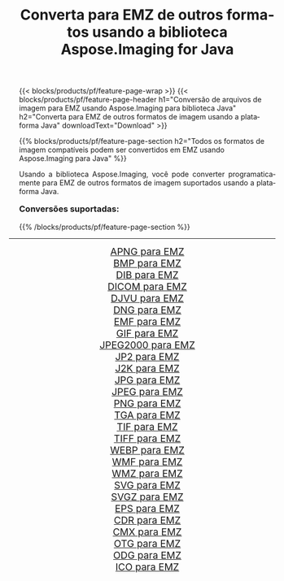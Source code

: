 ﻿---
title: Converta para EMZ de outros formatos usando a biblioteca Aspose.Imaging for Java 
weight: 3920
url: /pt/java/conversion/to/emz/ 
lang: pt
langdirlevel: 2
locales: zh-hans,ja,it,ru,de,es,fr,nl,id,lt,pl,pt,vi,tr,ko,zh-hant,ar,hi,th,sv,cs,uk,he
description: Usando Aspose.Imaging você pode converter para EMZ de outros formatos usando Java
---

{{< blocks/products/pf/feature-page-wrap >}}
{{< blocks/products/pf/feature-page-header h1="Conversão de arquivos de imagem para EMZ usando Aspose.Imaging para biblioteca Java" h2="Converta para EMZ de outros formatos de imagem usando a plataforma Java" downloadText="Download" >}}


{{% blocks/products/pf/feature-page-section  h2="Todos os formatos de imagem compatíveis podem ser convertidos em EMZ usando Aspose.Imaging para Java" %}}
<p align=justify>Usando a biblioteca Aspose.Imaging, você pode converter programaticamente para EMZ de outros formatos de imagem suportados usando a plataforma Java.</p>
<h3 style="margin-top:16px;">
Conversões suportadas:
</h3>
{{% /blocks/products/pf/feature-page-section %}}
<div class="container-fluid productfamilypage bg-gray">
    <div class="convertypes bg-gray agp-content section">
        <div class="container">
		<hr style="margin-left:-20px;"/>
		<div class="row other-converters" style="gap: 10px;font-size: 19px;text-align:center;">
		    <div class='col-md-3 other-converter remove-lp remove-rp'><a href="/imaging/pt/java/conversion/apng-to-emz/" style="padding:15px;">APNG para EMZ</a></div>
<div class='col-md-3 other-converter remove-lp remove-rp'><a href="/imaging/pt/java/conversion/bmp-to-emz/" style="padding:15px;">BMP para EMZ</a></div>
<div class='col-md-3 other-converter remove-lp remove-rp'><a href="/imaging/pt/java/conversion/dib-to-emz/" style="padding:15px;">DIB para EMZ</a></div>
<div class='col-md-3 other-converter remove-lp remove-rp'><a href="/imaging/pt/java/conversion/dicom-to-emz/" style="padding:15px;">DICOM para EMZ</a></div>
<div class='col-md-3 other-converter remove-lp remove-rp'><a href="/imaging/pt/java/conversion/djvu-to-emz/" style="padding:15px;">DJVU para EMZ</a></div>
<div class='col-md-3 other-converter remove-lp remove-rp'><a href="/imaging/pt/java/conversion/dng-to-emz/" style="padding:15px;">DNG para EMZ</a></div>
<div class='col-md-3 other-converter remove-lp remove-rp'><a href="/imaging/pt/java/conversion/emf-to-emz/" style="padding:15px;">EMF para EMZ</a></div>
<div class='col-md-3 other-converter remove-lp remove-rp'><a href="/imaging/pt/java/conversion/gif-to-emz/" style="padding:15px;">GIF para EMZ</a></div>
<div class='col-md-3 other-converter remove-lp remove-rp'><a href="/imaging/pt/java/conversion/jpeg2000-to-emz/" style="padding:15px;">JPEG2000 para EMZ</a></div>
<div class='col-md-3 other-converter remove-lp remove-rp'><a href="/imaging/pt/java/conversion/jp2-to-emz/" style="padding:15px;">JP2 para EMZ</a></div>
<div class='col-md-3 other-converter remove-lp remove-rp'><a href="/imaging/pt/java/conversion/j2k-to-emz/" style="padding:15px;">J2K para EMZ</a></div>
<div class='col-md-3 other-converter remove-lp remove-rp'><a href="/imaging/pt/java/conversion/jpg-to-emz/" style="padding:15px;">JPG para EMZ</a></div>
<div class='col-md-3 other-converter remove-lp remove-rp'><a href="/imaging/pt/java/conversion/jpeg-to-emz/" style="padding:15px;">JPEG para EMZ</a></div>
<div class='col-md-3 other-converter remove-lp remove-rp'><a href="/imaging/pt/java/conversion/png-to-emz/" style="padding:15px;">PNG para EMZ</a></div>
<div class='col-md-3 other-converter remove-lp remove-rp'><a href="/imaging/pt/java/conversion/tga-to-emz/" style="padding:15px;">TGA para EMZ</a></div>
<div class='col-md-3 other-converter remove-lp remove-rp'><a href="/imaging/pt/java/conversion/tif-to-emz/" style="padding:15px;">TIF para EMZ</a></div>
<div class='col-md-3 other-converter remove-lp remove-rp'><a href="/imaging/pt/java/conversion/tiff-to-emz/" style="padding:15px;">TIFF para EMZ</a></div>
<div class='col-md-3 other-converter remove-lp remove-rp'><a href="/imaging/pt/java/conversion/webp-to-emz/" style="padding:15px;">WEBP para EMZ</a></div>
<div class='col-md-3 other-converter remove-lp remove-rp'><a href="/imaging/pt/java/conversion/wmf-to-emz/" style="padding:15px;">WMF para EMZ</a></div>
<div class='col-md-3 other-converter remove-lp remove-rp'><a href="/imaging/pt/java/conversion/wmz-to-emz/" style="padding:15px;">WMZ para EMZ</a></div>
<div class='col-md-3 other-converter remove-lp remove-rp'><a href="/imaging/pt/java/conversion/svg-to-emz/" style="padding:15px;">SVG para EMZ</a></div>
<div class='col-md-3 other-converter remove-lp remove-rp'><a href="/imaging/pt/java/conversion/svgz-to-emz/" style="padding:15px;">SVGZ para EMZ</a></div>
<div class='col-md-3 other-converter remove-lp remove-rp'><a href="/imaging/pt/java/conversion/eps-to-emz/" style="padding:15px;">EPS para EMZ</a></div>
<div class='col-md-3 other-converter remove-lp remove-rp'><a href="/imaging/pt/java/conversion/cdr-to-emz/" style="padding:15px;">CDR para EMZ</a></div>
<div class='col-md-3 other-converter remove-lp remove-rp'><a href="/imaging/pt/java/conversion/cmx-to-emz/" style="padding:15px;">CMX para EMZ</a></div>
<div class='col-md-3 other-converter remove-lp remove-rp'><a href="/imaging/pt/java/conversion/otg-to-emz/" style="padding:15px;">OTG para EMZ</a></div>
<div class='col-md-3 other-converter remove-lp remove-rp'><a href="/imaging/pt/java/conversion/odg-to-emz/" style="padding:15px;">ODG para EMZ</a></div>
<div class='col-md-3 other-converter remove-lp remove-rp'><a href="/imaging/pt/java/conversion/ico-to-emz/" style="padding:15px;">ICO para EMZ</a></div>
                </div>
        </div>
    </div>
</div>
<br/>

